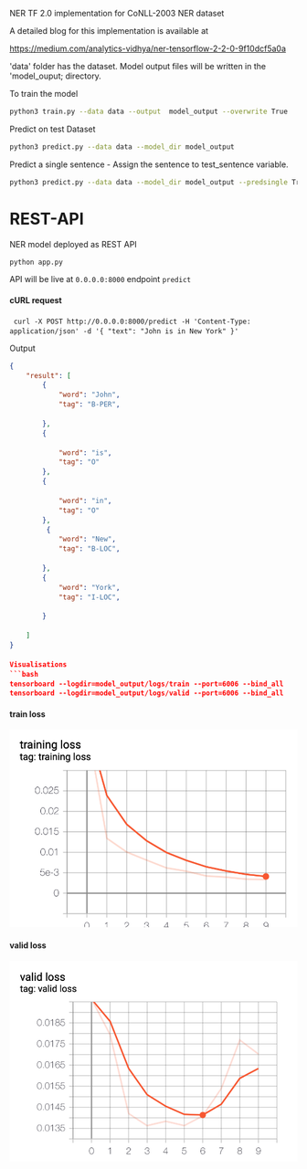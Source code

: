 
NER TF 2.0 implementation for CoNLL-2003 NER dataset

A detailed blog for this implementation is available at

https://medium.com/analytics-vidhya/ner-tensorflow-2-2-0-9f10dcf5a0a

'data' folder has the dataset. Model output files will be written in the 'model_ouput; directory. 

To train the model
```bash
python3 train.py --data data --output  model_output --overwrite True 
```

Predict on test Dataset
```bash
python3 predict.py --data data --model_dir model_output
```
Predict a single sentence - Assign the sentence to test_sentence variable. 

```bash
python3 predict.py --data data --model_dir model_output --predsingle True
```


# REST-API
NER model deployed as REST API

```bash
python app.py
```

API will be live at `0.0.0.0:8000` endpoint `predict`

#### cURL request
` curl -X POST http://0.0.0.0:8000/predict -H 'Content-Type: application/json' -d '{ "text": "John is in New York" }'`


Output
```json
{
    "result": [
        {
            "word": "John",
            "tag": "B-PER",
            
        },
        {
            
            "word": "is",
            "tag": "O"
        },
        {
            
            "word": "in",
            "tag": "O"
        },
         {
            "word": "New",
            "tag": "B-LOC",
            
        },
        {
            "word": "York",
            "tag": "I-LOC",
            
        }
        
    ]
}

Visualisations 
```bash
tensorboard --logdir=model_output/logs/train --port=6006 --bind_all
tensorboard --logdir=model_output/logs/valid --port=6006 --bind_all
```

#### train loss 
![train loss image](/img/trainloss.png)
#### valid loss 
![valid loss image](/img/validloss.png)
